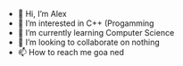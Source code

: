 - 👋 Hi, I’m Alex
- 👀 I’m interested in C++ (Progamming 
- 🌱 I’m currently learning Computer Science
- 💞️ I’m looking to collaborate on nothing
- 📫 How to reach me goa ned

